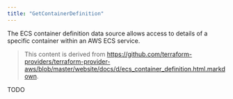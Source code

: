 ```yaml
---
title: "GetContainerDefinition"
---
```


<!-- WARNING: this file was generated by the Pulumi Terraform Bridge (tfgen) Tool. -->
<!-- Do not edit by hand unless you're certain you know what you are doing! -->

<style>
  table td p { margin-top: 0; margin-bottom: 0; }
</style>

The ECS container definition data source allows access to details of
a specific container within an AWS ECS service.

> This content is derived from https://github.com/terraform-providers/terraform-provider-aws/blob/master/website/docs/d/ecs_container_definition.html.markdown.


TODO

